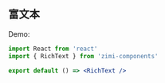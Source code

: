 ## 富文本

Demo:

```jsx
import React from 'react'
import { RichText } from 'zimi-components'

export default () => <RichText />
```
